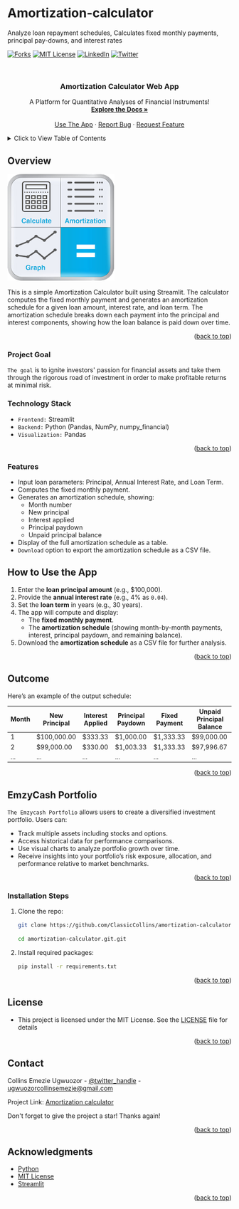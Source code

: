 # Amortization-calculator
Analyze loan repayment schedules, Calculates fixed monthly payments, principal pay-downs, and interest rates
<!-- Improved compatibility of back to top link: See: https://github.com/ClassicCollins/emzycash/back2top -->
<a id="readme-top"></a>
<!--
*** Thanks for checking out diabetes-prediction-app project. 
*** Thanks for checking out my project!
-->



<!-- PROJECT SHIELDS -->
<!--
*** I'm using markdown "reference style" links for readability.
*** Reference links are enclosed in brackets [ ] instead of parentheses ( ).
*** See the bottom of this document for the declaration of the reference variables
*** for stars-url, forks-url, etc.
*** https://www.markdownguide.org/basic-syntax/#reference-style-links 
-->
[![Forks][forks-shield]][forks-url]
[![MIT License][license-shield]][license-url]
[![LinkedIn][linkedin-shield]][linkedin-url]
[![Twitter][twitter-shield]][twitter-url]

<!-- PROJECT LOGO -->
<br />
<div align="center">
  
  </a>

<h3 align="center">Amortization Calculator Web App</h3>

  <p align="center">
    A Platform for Quantitative Analyses of Financial Instruments!
    <br />
    <a href="https://github.com/ClassicCollins/amortization-calculator"><strong>Explore the Docs »</strong></a>
    <br />
    <br />
    <a href="https://emzycash.streamlitapp.com">Use The App</a>
    ·
    <a href="https://github.com/ClassicCollins/structural-vs-predictive-models/blob/classic/.github/ISSUE_TEMPLATE/bug-report---.md">Report Bug</a>
    ·
    <a href="https://github.com/ClassicCollins/structural-vs-predictive-models/blob/classic/.github/ISSUE_TEMPLATE/feature-request-form---.md">Request Feature</a>
  </p>
</div>


<!-- TABLE OF CONTENTS -->
<details>
  <summary>Click to View Table of Contents</summary>
  <ol>
    <li>
      <a href="#overview">Overview</a>
      <ul>
        <li><a href="#project-Goal">Project Goal</a></li>
        <li><a href="#technology-stack">Technology Stack</a></li>
        <li><a href="#features">Features</a></li>
        <li><a href="#how-to-use-the-app">How to Use the App</a></li>
        <li><a href="#outcome">Outcome</a></li>
      </ul>
    </li>
    <li>
      <a href="#emzycash-portfolio">EmzyCash Portfolio</a>
      <ul>
        <li><a href="#installation-steps">Installation Steps</a></li>
      </ul>
    </li>
    <li><a href="#license">License</a></li>
    <li><a href="#contact">Contact</a></li>
    <li><a href="#acknowledgments">Acknowledgments</a></li>
  </ol>
</details>



<!-- ABOUT THE PROJECT -->
## Overview

[![Product Name Screen Shot][product-screenshot]](https://emzycash.streamlitapp.com)

This is a simple Amortization Calculator built using Streamlit. The calculator computes the fixed monthly payment and generates an amortization schedule for a given loan amount, interest rate, and loan term. The amortization schedule breaks down each payment into the principal and interest components, showing how the loan balance is paid down over time.
  
<p align="right">(<a href="#readme-top">back to top</a>)</p>

### Project Goal
`The goal` is to ignite investors' passion for financial assets and take them through the rigorous road of investment
in order to make profitable returns at minimal risk.

### Technology Stack
* `Frontend:` Streamlit
* `Backend:` Python (Pandas, NumPy, numpy_financial)
* `Visualization:` Pandas

<p align="right">(<a href="#readme-top">back to top</a>)</p>

<!-- FEATURES -->
### Features
* Input loan parameters: Principal, Annual Interest Rate, and Loan Term.
* Computes the fixed monthly payment.
* Generates an amortization schedule, showing:
  - Month number
  - New principal
  - Interest applied
  - Principal paydown
  - Unpaid principal balance
* Display of the full amortization schedule as a table.
* `Download` option to export the amortization schedule as a CSV file.
<!-- HOW TO USE THE APP -->
## How to Use the App
1. Enter the **loan principal amount** (e.g., $100,000).
2. Provide the **annual interest rate** (e.g., 4% as `0.04`).
3. Set the **loan term** in years (e.g., 30 years).
4. The app will compute and display:
   - The **fixed monthly payment**.
   - The **amortization schedule** (showing month-by-month payments, interest, principal paydown, and remaining balance).
5. Download the **amortization schedule** as a CSV file for further analysis.


<p align="right">(<a href="#readme-top">back to top</a>)</p>

<!-- OUTCOME -->
## Outcome
Here’s an example of the output schedule:

| Month | New Principal | Interest Applied | Principal Paydown | Fixed Payment | Unpaid Principal Balance |
|-------|---------------|------------------|-------------------|---------------|-------------------------|
| 1     | $100,000.00    | $333.33          | $1,000.00         | $1,333.33     | $99,000.00              |
| 2     | $99,000.00     | $330.00          | $1,003.33         | $1,333.33     | $97,996.67              |
| ...   | ...            | ...              | ...               | ...           | ...                     |


<p align="right">(<a href="#readme-top">back to top</a>)</p>

<!-- EMZYCASH PORTFOLIO -->
## EmzyCash Portfolio
`The Emzycash Portfolio` allows users to create a diversified investment portfolio. Users can:
* Track multiple assets including stocks and options.
* Access historical data for performance comparisons.
* Use visual charts to analyze portfolio growth over time.
* Receive insights into your portfolio’s risk exposure, allocation, and performance relative to market benchmarks.

<p align="right">(<a href="#readme-top">back to top</a>)</p>

### Installation Steps

1. Clone the repo:
   ```sh
   git clone https://github.com/ClassicCollins/amortization-calculator.git
   ```
   ```sh
   cd amortization-calculator.git.git
   ```
2. Install required packages:
   ```sh
   pip install -r requirements.txt
   ```
<p align="right">(<a href="#readme-top">back to top</a>)</p>

<!-- LICENCE -->
## License
* This project is licensed under the MIT License. See the [LICENSE](https://github.com/ClassicCollins/amortization-calculator/blob/master/LICENSE) file for details
  
<p align="right">(<a href="#readme-top">back to top</a>)</p>

<!-- CONTACT -->
## Contact

Collins Emezie Ugwuozor - [@twitter_handle](https://x.com/ClassicCollins2) - ugwuozorcollinsemezie@gmail.com

Project Link: [Amortization calculator](https://www.datascienceportfol.io/collinsugwuozor/projects/1)

Don't forget to give the project a star! Thanks again!

<p align="right">(<a href="#readme-top">back to top</a>)</p>


<!-- ACKNOWLEDGMENTS -->
## Acknowledgments

* [Python](https://www.python.org)
* [MIT License](https://opensource.org/license/mit)
* [Streamlit](https://share.streamlit.io)

<p align="right">(<a href="#readme-top">back to top</a>)</p>


<!-- MARKDOWN LINKS & IMAGES -->
<!-- https://www.markdownguide.org/basic-syntax/#reference-style-links -->


[issues-shield]: https://img.shields.io/github/issues/ClassicCollins/structural-vs-predictive-models.svg?style=for-the-badge
[issues-url]: https://github.com/ClassicCollins/structural-vs-predictive-models/issues
[forks-shield]: https://img.shields.io/github/forks/ClassicCollins/amortization-calculator.svg?style=for-the-badge
[forks-url]: https://github.com/ClassicCollins/amortization-calculator/forks
[license-shield]: https://img.shields.io/github/license/ClassicCollins/amortization-calculator.svg?style=for-the-badge
[license-url]: https://github.com/ClassicCollins/amortization-calculator/blob/master/LICENSE
[linkedin-shield]: https://img.shields.io/badge/-LinkedIn-white.svg?style=for-the-badge&logo=linkedin&colorB=blue
[linkedin-url]: https://linkedin.com/in/collins-ugwuozor
[twitter-shield]: https://img.shields.io/badge/-Twitter-black.svg?style=for-the-badge&logo=x&colorB=555
[twitter-url]: https://x.com/ClassicCollins2
[product-screenshot]: image/screenshot.png
